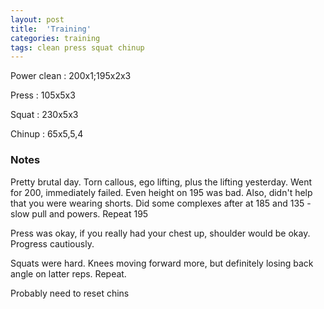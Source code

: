 ```yaml
---
layout: post
title:  'Training'
categories: training
tags: clean press squat chinup
---
```


Power clean :   200x1;195x2x3

Press : 105x5x3

Squat   :   230x5x3

Chinup  :   65x5,5,4

### Notes

Pretty brutal day. Torn callous, ego lifting, plus the lifting yesterday. Went for 200, immediately failed. Even height on 195 was bad. Also, didn't help that you were wearing shorts. Did some complexes after at 185 and 135 - slow pull and powers. Repeat 195

Press was okay, if you really had your chest up, shoulder would be okay. Progress cautiously.

Squats were hard. Knees moving forward more, but definitely losing back angle on latter reps. Repeat.

Probably need to reset chins
